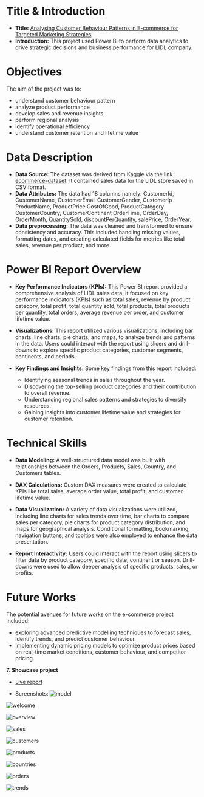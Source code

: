 
# Title & Introduction
- **Title:**  [Analysing Customer Behaviour Patterns in E-commerce for Targeted Marketing Strategies](https://app.powerbi.com/groups/me/reports/604e06a0-1446-4e94-ba64-9303d3b640af/ReportSection12bf2b1503c9873b8766?bookmarkGuid=edb6735b-99b0-4e9f-addf-90a9ea6845af&bookmarkUsage=1&ctid=43d2115b-a55e-46b6-9df7-b03388ecfc60&portalSessionId=1f4c3eac-5a82-49b9-9d3c-f58f627aeb7d&fromEntryPoint=export)
- **Introduction:** This project used Power BI to perform data analytics to drive strategic decisions and business performance for LIDL company. 
# Objectives
The aim of the project was to:
- understand customer behaviour pattern
- analyze product performance 
- develop sales and revenue insights
- perform regional analysis
- identify operational efficiency
- understand customer retention and lifetime value
# Data Description
* **Data Source:**
The dataset was derived from Kaggle via the link [ecommerce-dataset](https://www.kaggle.com/datasets/onigbenga/ecommerce-dataset). It contained sales data for the LIDL store saved in CSV format.
* **Data Attributes:**
The data had 18 columns namely: CustomerId, CustomerName, CustomerEmail
CustomerGender, CustomerIp
ProductName, ProductPrice
CostOfGood, ProductCategory
CustomerCountry, CustomerContinent
OrderTime, OrderDay, OrderMonth, QuantitySold, discountPerQuantity,
salePrice, OrderYear.
* **Data preprocessing:**
The data was cleaned and transformed to ensure consistency and accuracy. This included handling missing values, formatting dates, and creating calculated fields for metrics like total sales, revenue per product, and more.

# Power BI Report Overview
* **Key Performance Indicators (KPIs):**
This Power BI report provided a comprehensive analysis of LIDL sales data. It focused on key performance indicators (KPIs) such as total sales, revenue by product category, total profit, total quantity sold, total products, total products per quantity, total orders, average  revenue per order, and customer lifetime value.

* **Visualizations:**
This report utilized various visualizations, including bar charts, line charts, pie charts, and maps, to analyze trends and patterns in the data. Users could interact with the report using slicers and drill-downs to explore specific product categories, customer segments, continents, and periods.

* **Key Findings and Insights:**
Some key findings from this report included:

    * Identifying seasonal trends in sales throughout the year.
    * Discovering the top-selling product categories and their contribution to overall revenue.
    * Understanding regional sales patterns and strategies to diversify resources.
    * Gaining insights into customer lifetime value and strategies for customer retention.


# Technical Skills
* **Data Modeling:**
 A well-structured data model was built with relationships between the Orders, Products, Sales, Country, and Customers tables. 

* **DAX Calculations:**
 Custom DAX measures were created to calculate KPIs like total sales, average order value, total profit, and customer lifetime value.

* **Data Visualization:**
A variety of data visualizations were utilized, including line charts for sales trends over time, bar charts to compare sales per category, pie charts for product category distribution, and maps for geographical analysis. Conditional formatting, bookmarking, navigation buttons, and tooltips were also employed to enhance the data presentation.

* **Report Interactivity:**
Users could interact with the report using slicers to filter data by product category, specific date, continent or season. Drill-downs were used to allow deeper analysis of specific products, sales, or profits.



# Future Works
The potential avenues for future works on the e-commerce project  included:
* exploring advanced predictive modelling techniques to forecast sales, identify trends, and predict customer behaviour.
* Implementing dynamic pricing models to optimize product prices based on real-time market conditions, customer behaviour, and competitor pricing.


**7. Showcase project**

* [Live report](https://app.powerbi.com/groups/me/reports/604e06a0-1446-4e94-ba64-9303d3b640af/ReportSection12bf2b1503c9873b8766?bookmarkGuid=edb6735b-99b0-4e9f-addf-90a9ea6845af&bookmarkUsage=1&ctid=43d2115b-a55e-46b6-9df7-b03388ecfc60&portalSessionId=1f4c3eac-5a82-49b9-9d3c-f58f627aeb7d&fromEntryPoint=export)

* Screenshots:
![model](https://github.com/ibraeh/e-commerce/assets/29314702/53ae51c8-a9d4-49ec-ba04-1bdedf669dbf)

![welcome](https://github.com/ibraeh/e-commerce/assets/29314702/cf284a8b-fc80-4c05-858d-af9f5af16fee)

![overview](https://github.com/ibraeh/e-commerce/assets/29314702/fd59dcd4-a9a1-452b-b3ab-ba095666d274)

![sales](https://github.com/ibraeh/e-commerce/assets/29314702/2d07efbc-e5c8-4b4b-9daf-b48a805efe22)

![customers](https://github.com/ibraeh/e-commerce/assets/29314702/f0f29c23-e2fc-4720-8fd1-22df62b72389)

![products](https://github.com/ibraeh/e-commerce/assets/29314702/bc5cc708-5941-4f16-9af3-61f2df1c23ff)

![countries](https://github.com/ibraeh/e-commerce/assets/29314702/ce72a2b1-f309-4b87-8a5e-af55bed47bda)

![orders](https://github.com/ibraeh/e-commerce/assets/29314702/58d8c2fa-4559-4369-b7cd-f04f5261235c)

![trends](https://github.com/ibraeh/e-commerce/assets/29314702/98f342e6-fe69-45ad-920c-549be636e65e)


